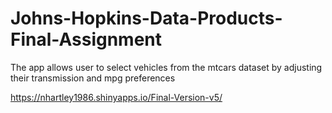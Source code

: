 # Johns-Hopkins-Data-Products-Final-Assignment
The app allows user to select vehicles from the mtcars dataset by adjusting their transmission and mpg preferences

https://nhartley1986.shinyapps.io/Final-Version-v5/
